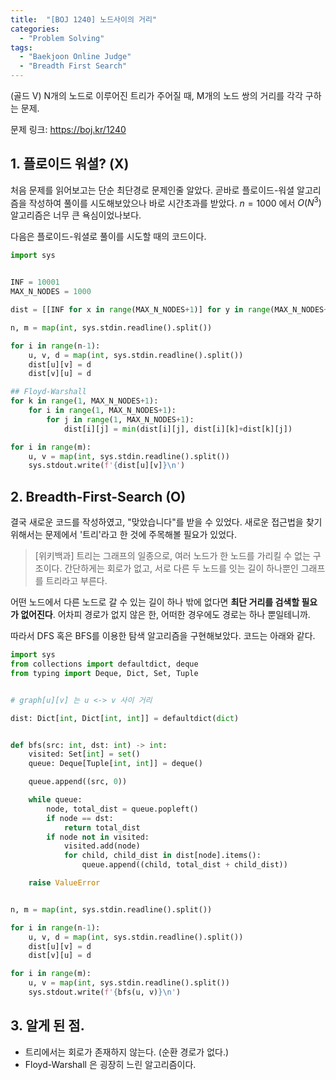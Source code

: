 ```yaml
---
title:  "[BOJ 1240] 노드사이의 거리"
categories:
  - "Problem Solving"
tags:
  - "Baekjoon Online Judge"
  - "Breadth First Search"
---
```


(골드 V) N개의 노드로 이루어진 트리가 주어질 때, M개의 노드 쌍의 거리를 각각 구하는 문제.

<!-- more -->

문제 링크: <https://boj.kr/1240>

## 1. 플로이드 워셜? (X)

처음 문제를 읽어보고는 단순 최단경로 문제인줄 알았다. 곧바로 플로이드-워셜 알고리즘을 작성하여 풀이를 시도해보았으나 바로 시간초과를 받았다. $n=1000$ 에서 $O(N^3)$ 알고리즘은 너무 큰 욕심이었나보다.

다음은 플로이드-워셜로 풀이를 시도할 때의 코드이다.

```python
import sys


INF = 10001
MAX_N_NODES = 1000

dist = [[INF for x in range(MAX_N_NODES+1)] for y in range(MAX_N_NODES+1)]

n, m = map(int, sys.stdin.readline().split())

for i in range(n-1):
    u, v, d = map(int, sys.stdin.readline().split())
    dist[u][v] = d
    dist[v][u] = d

## Floyd-Warshall
for k in range(1, MAX_N_NODES+1):
    for i in range(1, MAX_N_NODES+1):
        for j in range(1, MAX_N_NODES+1):
            dist[i][j] = min(dist[i][j], dist[i][k]+dist[k][j])

for i in range(m):
    u, v = map(int, sys.stdin.readline().split())
    sys.stdout.write(f'{dist[u][v]}\n')
```

## 2. Breadth-First-Search (O)

결국 새로운 코드를 작성하였고, "맞았습니다"를 받을 수 있었다. 새로운 접근법을 찾기위해서는 문제에서 '트리'라고 한 것에 주목해볼 필요가 있었다.

> [위키백과] 트리는 그래프의 일종으로, 여러 노드가 한 노드를 가리킬 수 없는 구조이다. 간단하게는 회로가 없고, 서로 다른 두 노드를 잇는 길이 하나뿐인 그래프를 트리라고 부른다.

어떤 노드에서 다른 노드로 갈 수 있는 길이 하나 밖에 없다면 **최단 거리를 검색할 필요가 없어진다**. 어차피 경로가 없지 않은 한, 어떠한 경우에도 경로는 하나 뿐일테니까.

따라서 DFS 혹은 BFS를 이용한 탐색 알고리즘을 구현해보았다. 코드는 아래와 같다.

```python
import sys
from collections import defaultdict, deque
from typing import Deque, Dict, Set, Tuple


# graph[u][v] 는 u <-> v 사이 거리

dist: Dict[int, Dict[int, int]] = defaultdict(dict)


def bfs(src: int, dst: int) -> int:
    visited: Set[int] = set()
    queue: Deque[Tuple[int, int]] = deque()

    queue.append((src, 0))

    while queue:
        node, total_dist = queue.popleft()
        if node == dst:
            return total_dist
        if node not in visited:
            visited.add(node)
            for child, child_dist in dist[node].items():
                queue.append((child, total_dist + child_dist))

    raise ValueError


n, m = map(int, sys.stdin.readline().split())

for i in range(n-1):
    u, v, d = map(int, sys.stdin.readline().split())
    dist[u][v] = d
    dist[v][u] = d

for i in range(m):
    u, v = map(int, sys.stdin.readline().split())
    sys.stdout.write(f'{bfs(u, v)}\n')
```

## 3. 알게 된 점.

* 트리에서는 회로가 존재하지 않는다. (순환 경로가 없다.)
* Floyd-Warshall 은 굉장히 느린 알고리즘이다.
